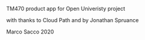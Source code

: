 TM470 product app 
for 
Open Univeristy project

with thanks to Cloud Path and by Jonathan Spruance 

Marco Sacco 2020
